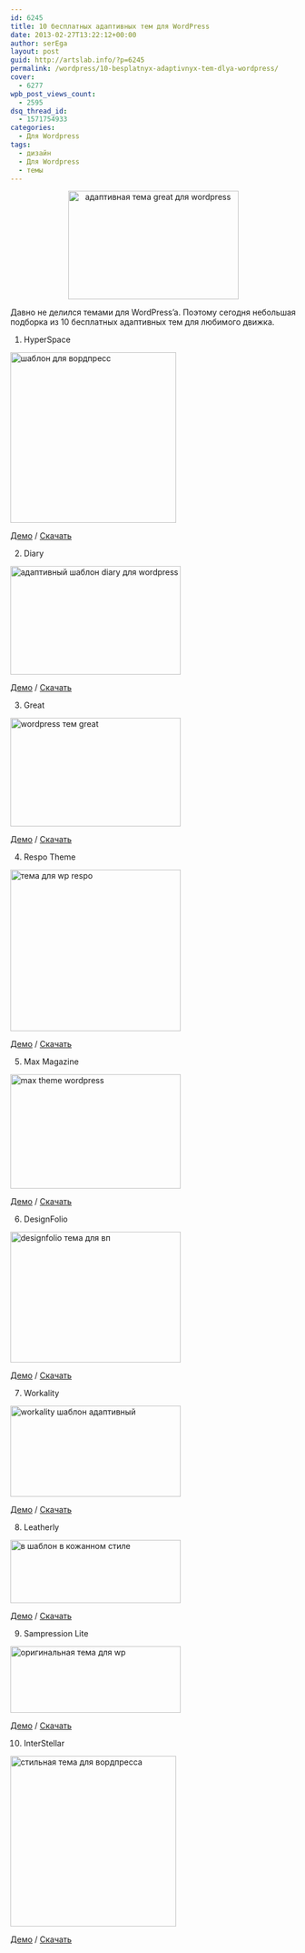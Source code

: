```yaml
---
id: 6245
title: 10 бесплатных адаптивных тем для WordPress
date: 2013-02-27T13:22:12+00:00
author: serEga
layout: post
guid: http://artslab.info/?p=6245
permalink: /wordpress/10-besplatnyx-adaptivnyx-tem-dlya-wordpress/
cover:
  - 6277
wpb_post_views_count:
  - 2595
dsq_thread_id:
  - 1571754933
categories:
  - Для Wordpress
tags:
  - дизайн
  - Для Wordpress
  - темы
---
```

<center>
  <a href="{{site.img_cdn}}/adaptivnie_shabloni_wp_great.png"><img src="{{site.img_cdn}}/adaptivnie_shabloni_wp_great-300x191.png" alt="адаптивная тема great для wordpress" title="adaptivnie_shabloni_wp_great" width="300" height="191" class="aligncenter size-medium wp-image-6246" srcset="{{site.img_cdn}}/adaptivnie_shabloni_wp_great-300x191.png 300w, {{site.img_cdn}}/adaptivnie_shabloni_wp_great.png 490w" sizes="(max-width: 300px) 100vw, 300px" /></a>
</center>

Давно не делился темами для WordPress&#8217;a. Поэтому сегодня небольшая подборка из 10 бесплатных адаптивных тем для любимого движка.

1. HyperSpace

[<img src="{{site.img_cdn}}/shablon_wp_hyperspace-292x300.jpg" alt="шаблон для вордпресс" title="shablon_wp_hyperspace" width="292" height="300" class="aligncenter size-medium wp-image-6253" srcset="{{site.img_cdn}}/shablon_wp_hyperspace-292x300.jpg 292w, {{site.img_cdn}}/shablon_wp_hyperspace.jpg 640w" sizes="(max-width: 292px) 100vw, 292px" />]({{site.img_cdn}}/shablon_wp_hyperspace.jpg)

[Демо](http://www.ufothemes.com/preview/hyperspace/) / [Скачать](http://www.ufothemes.com/themes/hyperspace/)

<!--more-->

2. Diary

[<img src="{{site.img_cdn}}/thema_dlya_wp_diary-300x191.png" alt="адаптивный шаблон diary для wordpress" title="thema_dlya_wp_diary" width="300" height="191" class="aligncenter size-medium wp-image-6254" srcset="{{site.img_cdn}}/thema_dlya_wp_diary-300x191.png 300w, {{site.img_cdn}}/thema_dlya_wp_diary.png 490w" sizes="(max-width: 300px) 100vw, 300px" />]({{site.img_cdn}}/thema_dlya_wp_diary.png)

[Демо](http://demo.mythemeshop.com/s/?theme=Diary) / [Скачать](http://mythemeshop.com/themes/diary/)

3. Great

[<img src="{{site.img_cdn}}/adaptivnie_shabloni_wp_great-300x191.png" alt="wordpress тем great" title="adaptivnie_shabloni_wp_great" width="300" height="191" class="aligncenter size-medium wp-image-6246" srcset="{{site.img_cdn}}/adaptivnie_shabloni_wp_great-300x191.png 300w, {{site.img_cdn}}/adaptivnie_shabloni_wp_great.png 490w" sizes="(max-width: 300px) 100vw, 300px" />]({{site.img_cdn}}/adaptivnie_shabloni_wp_great.png)

[Демо](http://demo.mythemeshop.com/s/?theme=Great) / [Скачать](http://mythemeshop.com/themes/great/)

4. Respo Theme

[<img src="{{site.img_cdn}}/respo_thema_dlya_wordpress-300x284.png" alt="тема для wp respo" title="respo_thema_dlya_wordpress" width="300" height="284" class="aligncenter size-medium wp-image-6250" srcset="{{site.img_cdn}}/respo_thema_dlya_wordpress-300x284.png 300w, {{site.img_cdn}}/respo_thema_dlya_wordpress.png 590w" sizes="(max-width: 300px) 100vw, 300px" />]({{site.img_cdn}}/respo_thema_dlya_wordpress.png)

[Демо](http://wpdemo.themnific.com/pre/02/) / [Скачать](http://themnific.com/respo-theme/)

5. Max Magazine

[<img src="{{site.img_cdn}}/responsive_display-300x201.jpg" alt="max theme wordpress" title="responsive_display" width="300" height="201" class="aligncenter size-medium wp-image-6251" srcset="{{site.img_cdn}}/responsive_display-300x201.jpg 300w, {{site.img_cdn}}/responsive_display.jpg 310w" sizes="(max-width: 300px) 100vw, 300px" />]({{site.img_cdn}}/responsive_display.jpg)

[Демо](http://demo.gazpo.com/?themedemo=max) / [Скачать](http://gazpo.com/2012/07/max/)

6. DesignFolio

[<img src="{{site.img_cdn}}/designfolio_wp-300x230.jpg" alt="designfolio тема для вп" title="designfolio_wp" width="300" height="230" class="aligncenter size-medium wp-image-6247" srcset="{{site.img_cdn}}/designfolio_wp-300x230.jpg 300w, {{site.img_cdn}}/designfolio_wp.jpg 540w" sizes="(max-width: 300px) 100vw, 300px" />]({{site.img_cdn}}/designfolio_wp.jpg)

[Демо](http://www.presscoders.com/demos/demo/designfolio.php) / [Скачать](http://www.presscoders.com/designfolio/)

7. Workality

[<img src="{{site.img_cdn}}/workality_shablon_wp-300x160.png" alt="workality шаблон адаптивный" title="workality_shablon_wp" width="300" height="160" class="aligncenter size-medium wp-image-6255" srcset="{{site.img_cdn}}/workality_shablon_wp-300x160.png 300w, {{site.img_cdn}}/workality_shablon_wp.png 982w" sizes="(max-width: 300px) 100vw, 300px" />]({{site.img_cdn}}/workality_shablon_wp.png)

[Демо](http://www.workality.ca/themes/workality) / [Скачать](http://www.workality.ca/download)

8. Leatherly

[<img src="{{site.img_cdn}}/leather_wp_theme-300x111.jpg" alt="в шаблон в кожанном стиле" title="leather_wp_theme" width="300" height="111" class="aligncenter size-medium wp-image-6249" srcset="{{site.img_cdn}}/leather_wp_theme-300x111.jpg 300w, {{site.img_cdn}}/leather_wp_theme.jpg 967w" sizes="(max-width: 300px) 100vw, 300px" />]({{site.img_cdn}}/leather_wp_theme.jpg)

[Демо](http://demo.colorlabsproject.com/?theme=leatherly) / [Скачать](http://colorlabsproject.com/themes/leatherly/)

9. Sampression Lite

[<img src="{{site.img_cdn}}/sampression-lite_wp_theme-300x117.jpg" alt="оригинальная тема для wp" title="sampression-lite_wp_theme" width="300" height="117" class="aligncenter size-medium wp-image-6252" srcset="{{site.img_cdn}}/sampression-lite_wp_theme-300x117.jpg 300w, {{site.img_cdn}}/sampression-lite_wp_theme.jpg 959w" sizes="(max-width: 300px) 100vw, 300px" />]({{site.img_cdn}}/sampression-lite_wp_theme.jpg)

[Демо](http://www.sampression.com/sampressionlite/) / [Скачать](http://www.sampression.com/sampression-lite/)

10. InterStellar

[<img src="{{site.img_cdn}}/interstellar_responsive_wp-292x300.jpg" alt="стильная тема для вордпресса" title="interstellar_responsive_wp" width="292" height="300" class="aligncenter size-medium wp-image-6248" srcset="{{site.img_cdn}}/interstellar_responsive_wp-292x300.jpg 292w, {{site.img_cdn}}/interstellar_responsive_wp.jpg 640w" sizes="(max-width: 292px) 100vw, 292px" />]({{site.img_cdn}}/interstellar_responsive_wp.jpg)

[Демо](http://ufothemes.com/preview/interstellar/) / [Скачать](http://www.ufothemes.com/themes/interstellar/)